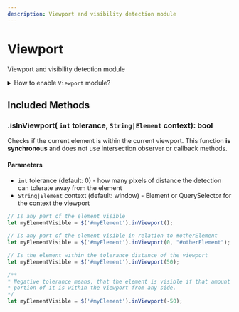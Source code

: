 ```yaml
---
description: Viewport and visibility detection module
---
```


# Viewport

Viewport and visibility detection module

<details>
  <summary>How to enable <code>Viewport</code> module?</summary>
  <div>

## Modular javascript


  If you are using the whole DoMini import, then no further actions are required.

 ```javascript
import DoMini from domini;
```

  For individual imports, make sure that the viewport module is loaded:

 ```javascript
import "domini/dist/domini-core";
import "domini/dist/domini-viewport";
```


## Via CDN


  If you are using the whole DoMini script, nothing else is required:

```html
<script src="https://unpkg.com/domini@latest/dist/domini.js"></script>
```

  For individual files, make sure the viewport file is included:

```html
<script src="https://unpkg.com/domini@latest/dist/domini-core.js"></script>
<script src="https://unpkg.com/domini@latest/dist/domini-viewport.js"></script>
```


  </div>
</details>

## Included Methods

### .isInViewport( ``int`` tolerance,  ``String|Element`` context): bool

Checks if the current element is within the current viewport. This function **is synchronous** and does not use intersection observer or callback methods.

#### Parameters
 - ``int`` tolerance (default: 0) - how many pixels of distance the detection can tolerate away from the element
 - ``String|Element`` context (default: window) - Element or QuerySelector for the context the viewport


 ```javascript
 // Is any part of the element visible
let myElementVisible = $('#myElement').inViewport();

 // Is any part of the element visible in relation to #otherElement
let myElementVisible = $('#myElement').inViewport(0, "#otherElement");

// Is the element within the tolerance distance of the viewport
let myElementVisible = $('#myElement').inViewport(50);

/**
 * Negative tolerance means, that the element is visible if that amount of
 * portion of it is within the viewport from any side.
 */
let myElementVisible = $('#myElement').inViewport(-50);
```